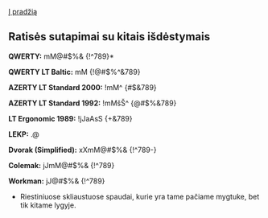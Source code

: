 [Į pradžią](../README.md)


Ratisės sutapimai su kitais išdėstymais
---------------------------------------


__QWERTY:__ mM@#$%& {!^789}*

__QWERTY LT Baltic:__ mM {!@#$%^&789}

__AZERTY LT Standard 2000:__ !mM^ {#$&789}

__AZERTY LT Standard 1992:__ !mMšŠ^ {@#$%&789}

__LT Ergonomic 1989:__ !jJaAsS {+&789}

__LEKP:__ .@

__Dvorak (Simplified):__ xXmM@#$%& {!^789-}

__Colemak:__ jJmM@#$%& {!^789}

__Workman:__ jJ@#$%& {!^789}


* Riestiniuose skliaustuose spaudai, kurie yra tame pačiame mygtuke, bet tik kitame lygyje.
